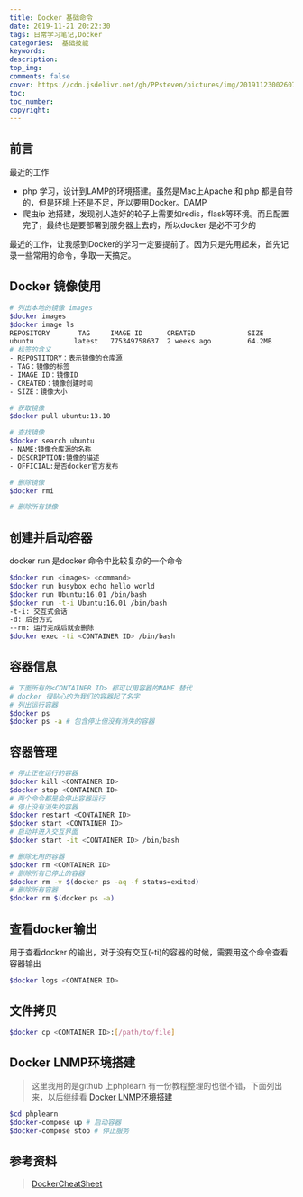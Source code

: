 ```yaml
---
title: Docker 基础命令
date: 2019-11-21 20:22:30
tags: 日常学习笔记,Docker
categories:  基础技能
keywords: 
description: 
top_img: 
comments: false
cover: https://cdn.jsdelivr.net/gh/PPsteven/pictures/img/20191123002607.png
toc: 
toc_number:  
copyright: 
---
```


## 前言

最近的工作

- php 学习，设计到LAMP的环境搭建。虽然是Mac上Apache 和 php 都是自带的，但是环境上还是不足，所以要用Docker。DAMP
- 爬虫ip 池搭建，发现别人造好的轮子上需要如redis，flask等环境。而且配置完了，最终也是要部署到服务器上去的，所以docker 是必不可少的

最近的工作，让我感到Docker的学习一定要提前了。因为只是先用起来，首先记录一些常用的命令，争取一天搞定。

<!--more-->

## Docker 镜像使用

```bash
# 列出本地的镜像 images
$docker images
$docker image ls 
REPOSITORY       TAG     IMAGE ID      CREATED             SIZE
ubuntu          latest   775349758637  2 weeks ago         64.2MB
# 标签的含义
- REPOSTITORY：表示镜像的仓库源
- TAG：镜像的标签
- IMAGE ID：镜像ID
- CREATED：镜像创建时间
- SIZE：镜像大小

# 获取镜像
$docker pull ubuntu:13.10

# 查找镜像
$docker search ubuntu
- NAME:镜像仓库源的名称
- DESCRIPTION:镜像的描述
- OFFICIAL:是否docker官方发布

# 删除镜像
$docker rmi

# 删除所有镜像


```



## 创建并启动容器
docker run 是docker 命令中比较复杂的一个命令 
```bash
$docker run <images> <command>
$docker run busybox echo hello world
$docker run Ubuntu:16.01 /bin/bash
$docker run -t-i Ubuntu:16.01 /bin/bash
-t-i: 交互式会话
-d: 后台方式
--rm: 运行完成后就会删除
$docker exec -ti <CONTAINER ID> /bin/bash
```

## 容器信息
```bash
# 下面所有的<CONTAINER ID> 都可以用容器的NAME 替代
# docker 很贴心的为我们的容器起了名字
# 列出运行容器
$docker ps 
$docker ps -a # 包含停止但没有消失的容器

```

## 容器管理
```bash
# 停止正在运行的容器
$docker kill <CONTAINER ID>
$docker stop <CONTAINER ID> 
# 两个命令都是会停止容器运行
# 停止没有消失的容器
$docker restart <CONTAINER ID>
$docker start <CONTAINER ID>
# 启动并进入交互界面
$docker start -it <CONTAINER ID> /bin/bash

# 删除无用的容器
$docker rm <CONTAINER ID>
# 删除所有已停止的容器
$docker rm -v $(docker ps -aq -f status=exited)
# 删除所有容器
$docker rm $(docker ps -a)
```

## 查看docker输出
用于查看docker 的输出，对于没有交互(-ti)的容器的时候，需要用这个命令查看容器输出
```bash
$docker logs <CONTAINER ID>
```

## 文件拷贝
```bash
$docker cp <CONTAINER ID>:[/path/to/file]
```

## Docker LNMP环境搭建
> 这里我用的是github 上phplearn
> 有一份教程整理的也很不错，下面列出来，以后继续看
> [Docker LNMP环境搭建](https://www.awaimai.com/2120.html#9)

```bash
$cd phplearn
$docker-compose up # 启动容器
$docker-compose stop # 停止服务
```

## 参考资料
> [DockerCheatSheet](https://github.com/eon01/DockerCheatSheet)

